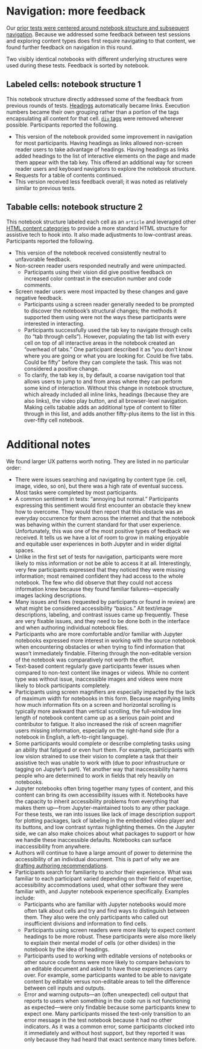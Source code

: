 # Navigation: more feedback

Our [prior tests were centered around notebook structure and subsequent navigation](Test-script.md). Because we addressed some feedback between test sessions and exploring content types does first require navigating to that content, we found further feedback on navigation in this round.

Two visibly identical notebooks with different underlying structures were used during these tests. Feedback is sorted by notebook.

## Labeled cells: notebook structure 1

This notebook structure directly addressed some of the feedback from previous rounds of tests. [Headings](https://developer.mozilla.org/en-US/docs/Web/HTML/Element/Heading_Elements) automatically became links. Execution numbers became their own grouping rather than a portion of the tags encapsulating all content for that cell. [`div` tags](https://developer.mozilla.org/en-US/docs/Web/HTML/Element/div) were removed wherever possible. Participants reported the following.

* This version of the notebook provided some improvement in navigation for most participants. Having headings as links allowed non-screen reader users to take advantage of headings. Having headings as links added headings to the list of interactive elements on the page and made them appear with the tab key. This offered an additional way for screen reader users and keyboard navigators to explore the notebook structure.
* Requests for a table of contents continued.
* This version received less feedback overall; it was noted as relatively similar to previous tests.


## Tabable cells: notebook structure 2

This notebook structure labeled each cell as an `article` and leveraged other [HTML content categories](https://developer.mozilla.org/en-US/docs/Web/HTML/Content_categories) to provide a more standard HTML structure for assistive tech to hook into. It also made adjustments to low-contrast areas. Participants reported the following.

* This version of the notebook received consistently neutral to unfavorable feedback.
* Non-screen reader users responded neutrally and were unimpacted.
	* Participants using their vision did give positive feedback on increased color contrast in the execution number and code comments.
* Screen reader users were most impacted by these changes and gave negative feedback.
	* Participants using a screen reader generally needed to be prompted to discover the notebook’s structural changes; the methods it supported them using were not the ways these participants were interested in interacting.
	* Participants successfully used the tab key to navigate through cells (to “tab through cells”). However, populating the tab list with every cell on top of all interactive areas in the notebook created an “overhead of tabs.” One participant described it as “you don’t know where you are going or what you are looking for. Could be five tabs. Could be fifty” before they can complete the task. This was not considered a positive change.
	* To clarify, the tab key is, by default, a coarse navigation tool that allows users to jump to and from areas where they can perform some kind of interaction. Without this change in notebook structure, which already included all inline links, headings (because they are also links), the video play button, and all browser-level navigation. Making cells tabable adds an additional type of content to filter through in this list, and adds another fifty-plus items to the list in this over-fifty cell notebook.

# Additional notes
We found larger UX patterns worth noting. They are listed in no particular order:

* There were issues searching and navigating by content type (ie. cell, image, video, so on), but there was a high rate of eventual success. Most tasks were completed by most participants.
* A common sentiment in tests: “annoying but normal.” Participants expressing this sentiment would first encounter an obstacle they knew how to overcome. They would then report that this obstacle was an everyday occurrence for them across the internet and that the notebook was behaving within the current standard for that user experience. Unfortunately, this was one of the most positive types of feedback we received. It tells us we have a lot of room to grow in making enjoyable and equitable user experiences in both Jupyter and in wider digital spaces.
* Unlike in the first set of tests for navigation, participants were more likely to miss information or not be able to access it at all. Interestingly, very few participants expressed that they noticed they were missing information; most remained confident they had access to the whole notebook. The few who did observe that they could not access information knew because they found familiar failures—especially images lacking descriptions. 
* Many issues and fixes (requested by participants or found in review) are what might be considered accessibility “basics.” Alt text/image descriptions, labeling, and contrast issues came up frequently. These are very fixable issues, and they need to be done both in the interface and when authoring individual notebook files.
* Participants who are more comfortable and/or familiar with Jupyter notebooks expressed more interest in working with the source notebook when encountering obstacles or when trying to find information that wasn’t immediately findable. Filtering through the non-editable version of the notebook was comparatively not worth the effort.
* Text-based content regularly gave participants fewer issues when compared to non-text content like images or videos. While no content type was without issue, inaccessible images and videos were more likely to block participants completely.
* Participants using screen magnifiers are especially impacted by the lack of maximum width for notebooks in this form. Because magnifying limits how much information fits on a screen and horizontal scrolling is typically more awkward than vertical scrolling, the full-window line length of notebook content came up as a serious pain point and contributor to fatigue. It also increased the risk of screen magnifier users missing information, especially on the right-hand side (for a notebook in English, a left-to-right language).
* Some participants would complete or describe completing tasks using an ability that fatigued or even hurt them. For example, participants with low vision strained to use their vision to complete a task that their assistive tech was unable to work with (due to poor infrastructure or tagging on Jupyter’s part). Yet another way that inaccessibility harms people who are determined to work in fields that rely heavily on notebooks.
* Jupyter notebooks often bring together many types of content, and this content can bring its own accessibility issues with it. Notebooks have the capacity to inherit accessibility problems from everything that makes them up—from Jupyter-maintained tools to any other package. For these tests, we ran into issues like lack of image description support for plotting packages, lack of labeling in the embedded video player and its buttons, and low contrast syntax highlighting themes. On the Jupyter side, we can also make choices about what packages to support or how we handle these inaccessible defaults. Notebooks can surface inaccessibility from anywhere.
* Authors will continue to have a large amount of power to determine the accessibility of an individual document. This is part of why we are [drafting authoring recommendations](https://iota-school.github.io/notebooks-for-all/exports/resources/event-hackathon/notebook-authoring-checklist/).
* Participants search for familiarity to anchor their experience. What was familiar to each participant varied depending on their field of expertise, accessibility accommodations used, what other software they were familiar with, and Jupyter notebook experience specifically. Examples include:
    * Participants who are familiar with Jupyter notebooks would more often talk about cells and try and find ways to distinguish between them. They also were the only participants who called out insufficient divisions and information to find cells.
    * Participants using screen readers were more likely to expect content headings to be more robust. These participants were also more likely to explain their mental model of cells (or other divides) in the notebook by the idea of headings. 
    * Participants used to working with editable versions of notebooks or other source code forms were more likely to compare behaviors to an editable document and asked to have those experiences carry over. For example, some participants wanted to be able to navigate content by editable versus non-editable areas to tell the difference between cell inputs and outputs.
    * Error and warning outputs—an (often unexpected) cell output that reports to users when something in the code run is not functioning as expected—were only findable because some participants knew to expect one. Many participants missed the text-only transition to an error message in the test notebook because it had no other indicators. As it was a common error, some participants clocked into it immediately and without host support, but they reported it was only because they had heard that exact sentence many times before.